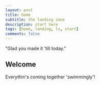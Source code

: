 ```yaml
---
layout: post
title: home
subtitle: the landing zone
description: start here
tags: [home, landing, lz, start]
comments: false
---
```


"Glad you made it 'till today."


## Welcome

Everythin's coming together 'swimmingly'!

[](assets/img/robot_lr_display.png)

